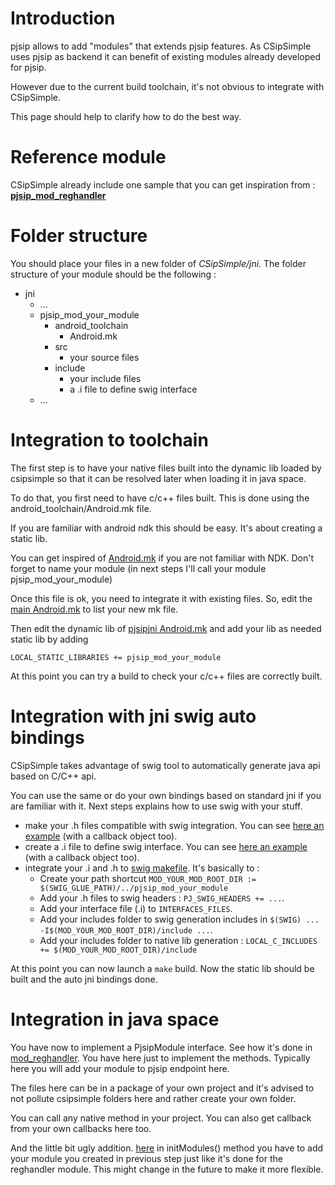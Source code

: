 # Introduction #

pjsip allows to add "modules" that extends pjsip features.
As CSipSimple uses pjsip as backend it can benefit of existing modules already developed for pjsip.

However due to the current build toolchain, it's not obvious to integrate with CSipSimple.

This page should help to clarify how to do the best way.

# Reference module #

CSipSimple already include one sample that you can get inspiration from : **[pjsip\_mod\_reghandler](http://code.google.com/p/csipsimple/source/browse/trunk/CSipSimple#CSipSimple%2Fjni%2Fpjsip_mod_reghandler)**

# Folder structure #

You should place your files in a new folder of _CSipSimple/jni_.
The folder structure of your module should be the following :
  * jni
    * ...
    * pjsip\_mod\_your\_module
      * android\_toolchain
        * Android.mk
      * src
        * your source files
      * include
        * your include files
        * a .i file to define swig interface
    * ...


# Integration to toolchain #

The first step is to have your native files built into the dynamic lib loaded by csipsimple so that it can be resolved later when loading it in java space.

To do that, you first need to have c/c++ files built. This is done using the android\_toolchain/Android.mk file.

If you are familiar with android ndk this should be easy. It's about creating a static lib.

You can get inspired of [Android.mk](http://code.google.com/p/csipsimple/source/browse/trunk/CSipSimple/jni/pjsip_mod_reghandler/android_toolchain/Android.mk) if you are not familiar with NDK. Don't forget to name your module (in next steps I'll call your module pjsip\_mod\_your\_module)

Once this file is ok, you need to integrate it with existing files.
So, edit the [main Android.mk](http://code.google.com/p/csipsimple/source/browse/trunk/CSipSimple/jni/Android.mk) to list your new mk file.

Then edit the dynamic lib of [pjsipjni Android.mk](http://code.google.com/p/csipsimple/source/browse/trunk/CSipSimple/jni/csipsimple-wrapper/android_toolchain/Android.mk#60) and add your lib as needed static lib by adding
```
LOCAL_STATIC_LIBRARIES += pjsip_mod_your_module
```

At this point you can try a build to check your c/c++ files are correctly built.

# Integration with jni swig auto bindings #
CSipSimple takes advantage of swig tool to automatically generate java api based on C/C++ api.

You can use the same or do your own bindings based on standard jni if you are familiar with it. Next steps explains how to use swig with your stuff.

  * make your .h files compatible with swig integration.
You can see [here an example](http://code.google.com/p/csipsimple/source/browse/trunk/CSipSimple/jni/pjsip_mod_reghandler/include/pjsip_mobile_reg_handler.h) (with a callback object too).
  * create a .i file to define swig interface.
You can see [here an example](http://code.google.com/p/csipsimple/source/browse/trunk/CSipSimple/jni/pjsip_mod_reghandler/include/mod_reghandler.i) (with a callback object too).
  * integrate your .i and .h to [swig makefile](http://code.google.com/p/csipsimple/source/browse/trunk/CSipSimple/jni/swig-glue/android_toolchain/Android.mk). It's basically to :
    * Create your path shortcut `MOD_YOUR_MOD_ROOT_DIR := $(SWIG_GLUE_PATH)/../pjsip_mod_your_module`
    * Add your .h files to swig headers : `PJ_SWIG_HEADERS += ...`.
    * Add your interface file (.i) to `INTERFACES_FILES`.
    * Add your includes folder to swig generation includes in `$(SWIG) ... -I$(MOD_YOUR_MOD_ROOT_DIR)/include ...`.
    * Add your includes folder to native lib generation : `LOCAL_C_INCLUDES += $(MOD_YOUR_MOD_ROOT_DIR)/include`

At this point you can now launch a `make` build. Now the static lib should be built and the auto jni bindings done.

# Integration in java space #

You have now to implement a PjsipModule interface. See how it's done in [mod\_reghandler](http://code.google.com/p/csipsimple/source/browse/trunk/CSipSimple#CSipSimple%2Fsrc%2Fcom%2Fcsipsimple%2Fpjsip%2Freghandler).
You have here just to implement the methods. Typically here you will add your module to pjsip endpoint here.

The files here can be in a package of your own project and it's advised to not pollute csipsimple folders here and rather create your own folder.

You can call any native method in your project. You can also get callback from your own callbacks here too.

And the little bit ugly addition.
[here](http://code.google.com/p/csipsimple/source/browse/trunk/CSipSimple/src/com/csipsimple/pjsip/PjSipService.java#2188) in initModules() method you have to add your module you created in previous step just like it's done for the reghandler module. This might change in the future to make it more flexible.